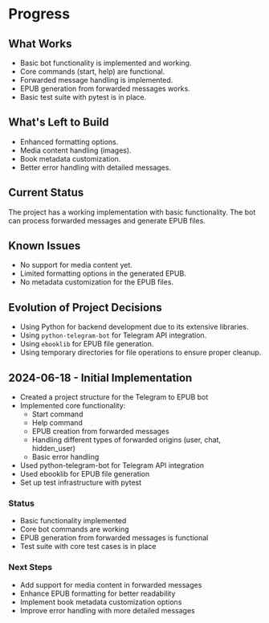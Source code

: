 # Progress

## What Works

*   Basic bot functionality is implemented and working.
*   Core commands (start, help) are functional.
*   Forwarded message handling is implemented.
*   EPUB generation from forwarded messages works.
*   Basic test suite with pytest is in place.

## What's Left to Build

*   Enhanced formatting options.
*   Media content handling (images).
*   Book metadata customization.
*   Better error handling with detailed messages.

## Current Status

The project has a working implementation with basic functionality. The bot can process forwarded messages and generate EPUB files.

## Known Issues

*   No support for media content yet.
*   Limited formatting options in the generated EPUB.
*   No metadata customization for the EPUB files.

## Evolution of Project Decisions

*   Using Python for backend development due to its extensive libraries.
*   Using `python-telegram-bot` for Telegram API integration.
*   Using `ebooklib` for EPUB file generation.
*   Using temporary directories for file operations to ensure proper cleanup.

## 2024-06-18 - Initial Implementation

- Created a project structure for the Telegram to EPUB bot
- Implemented core functionality:
  - Start command
  - Help command
  - EPUB creation from forwarded messages
  - Handling different types of forwarded origins (user, chat, hidden_user)
  - Basic error handling
- Used python-telegram-bot for Telegram API integration
- Used ebooklib for EPUB file generation
- Set up test infrastructure with pytest

### Status
- Basic functionality implemented
- Core bot commands are working
- EPUB generation from forwarded messages is functional
- Test suite with core test cases is in place

### Next Steps
- Add support for media content in forwarded messages
- Enhance EPUB formatting for better readability
- Implement book metadata customization options
- Improve error handling with more detailed messages
